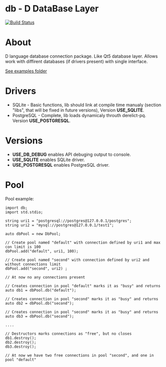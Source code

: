 db - D DataBase Layer
=========================
[![Build Status](https://travis-ci.org/anton-dutov/db.svg?branch=master)](https://travis-ci.org/anton-dutov/db)


About
=====
D language database connection package. Like Qt5 database layer.
Allows work with diffirent databases (if drivers present) with single interface.

[See examples folder](https://github.com/anton-dutov/db/tree/master/examples)

Drivers
=======
* SQLite - Basic functions, lib should link at compile time manualy (section "libs", that will be fixed in future versions), Version **USE_SQLITE**.
* PostgreSQL - Complete, lib loads dynamicaly throuth derelict-pq. Version **USE_POSTGRESQL**.


Versions
========

* **USE_DB_DEBUG** enables API debuging output to console.
* **USE_SQLITE** enables SQLite driver.
* **USE_POSTGRESQL** enables PostgreSQL driver.


Pool
====
Pool example:

    import db;
    import std.stdio;

    string uri1 = "postgresql://postgres@127.0.0.1/postgres";
    string uri2 = "mysql://postgres@127.0.0.1/test1";

    auto dbPool = new DbPool;

    // Create pool named "default" with connection defined by uri1 and max con limit is 100
    dbPool.add("default", uri1, 100);

    // Create pool named "second" with connection defined by uri2 and without connections limit
    dbPool.add("second", uri2) ;

    // At now no any connections present

    // Creates connection in pool "default" marks it as "busy" and returns
    auto db1 = dbPool.db("default");

    // Creates connection in pool "second" marks it as "busy" and returns
    auto db2 = dbPool.db("second");

    // Creates connection in pool "second" marks it as "busy" and returns
    auto db3 = dbPool.db("second");

    ....

    // Destructors marks connections as "free", but no closes
    db1.destroy();
    db2.destroy();
    db3.destroy();

    // At now we have two free connections in pool "second", and one in pool "default"


